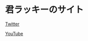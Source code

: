 <body background=“https://upload.wikimedia.org/wikipedia/commons/thumb/6/62/Cielo_Matutino.jpg/800px-Cielo_Matutino.jpg”>

<h1>君ラッキーのサイト</h1>
<a href="https://twitter.com/kimirraki/">Twitter</a>
<p><a href="https://www.youtube.com/@takioko/">YouTube</a></p>


